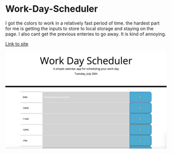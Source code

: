 # Work-Day-Scheduler

I got the colors to work in a relatively fast period of time. the hardest part for me is getting the inputs to store to local storage and staying on the page. I also cant get the previous enteries to go away. It is kind of annoying.

[Link to site](https://priddle88.github.io/Work-Day-Scheduler/)

![image of site](./Assets/Screen%20Shot%202022-07-26%20at%2010.15.58%20PM.png)